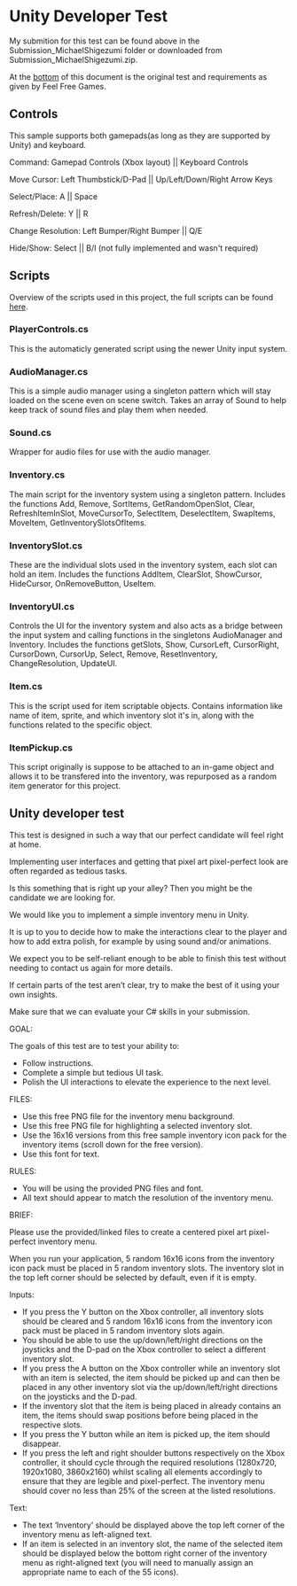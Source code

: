 # Unity Developer Test

My submition for this test can be found above in the Submission_MichaelShigezumi folder or downloaded from Submission_MichaelShigezumi.zip.

At the [bottom](https://github.com/mshigezumi/Unity-Developer-Test/edit/main/README.md#unity-developer-test-1) of this document is the original test and requirements as given by Feel Free Games.

## Controls

This sample supports both gamepads(as long as they are supported by Unity) and keyboard.

Command: Gamepad Controls (Xbox layout) || Keyboard Controls

Move Cursor: Left Thumbstick/D-Pad || Up/Left/Down/Right Arrow Keys

Select/Place: A || Space

Refresh/Delete: Y || R

Change Resolution: Left Bumper/Right Bumper || Q/E

Hide/Show: Select || B/I (not fully implemented and wasn't required)

## Scripts

Overview of the scripts used in this project, the full scripts can be found [here](https://github.com/mshigezumi/Unity-Developer-Test/tree/main/Assets/Scripts).

### PlayerControls.cs

This is the automaticly generated script using the newer Unity input system.

### AudioManager.cs

This is a simple audio manager using a singleton pattern which will stay loaded on the scene even on scene switch. Takes an array of Sound to help keep track of sound files and play them when needed.

### Sound.cs

Wrapper for audio files for use with the audio manager.

### Inventory.cs

The main script for the inventory system using a singleton pattern. Includes the functions Add, Remove, SortItems, GetRandomOpenSlot, Clear, RefreshItemInSlot, MoveCursorTo, SelectItem, DeselectItem, SwapItems, MoveItem, GetInventorySlotsOfItems.

### InventorySlot.cs

These are the individual slots used in the inventory system, each slot can hold an item. Includes the functions AddItem, ClearSlot, ShowCursor, HideCursor, OnRemoveButton, UseItem.

### InventoryUI.cs

Controls the UI for the inventory system and also acts as a bridge between the input system and calling functions in the singletons AudioManager and Inventory. Includes the functions getSlots, Show, CursorLeft, CursorRight, CursorDown, CursorUp, Select, Remove, ResetInventory, ChangeResolution, UpdateUI.

### Item.cs

This is the script used for item scriptable objects. Contains information like name of item, sprite, and which inventory slot it's in, along with the functions related to the specific object.

### ItemPickup.cs

This script originally is suppose to be attached to an in-game object and allows it to be transfered into the inventory, was repurposed as a random item generator for this project.

## Unity developer test

This test is designed in such a way that our perfect candidate will feel right at home.

Implementing user interfaces and getting that pixel art pixel-perfect look are often regarded as tedious tasks.

Is this something that is right up your alley? Then you might be the candidate we are looking for.

We would like you to implement a simple inventory menu in Unity.

It is up to you to decide how to make the interactions clear to the player and how to add extra polish, for example by using sound and/or animations.

We expect you to be self-reliant enough to be able to finish this test without needing to contact us again for more details.

If certain parts of the test aren’t clear, try to make the best of it using your own insights.

Make sure that we can evaluate your C# skills in your submission.

GOAL:

The goals of this test are to test your ability to:

* Follow instructions.
* Complete a simple but tedious UI task.
* Polish the UI interactions to elevate the experience to the next level.

FILES:

* Use this free PNG file for the inventory menu background.
* Use this free PNG file for highlighting a selected inventory slot.
* Use the 16x16 versions from this free sample inventory icon pack for the inventory items (scroll down for the free version).
* Use this font for text.

RULES:

* You will be using the provided PNG files and font.
* All text should appear to match the resolution of the inventory menu.

BRIEF:

Please use the provided/linked files to create a centered pixel art pixel-perfect inventory menu.

When you run your application, 5 random 16x16 icons from the inventory icon pack must be placed in 5 random inventory slots. The inventory slot in the top left corner should be selected by default, even if it is empty.

Inputs:

* If you press the Y button on the Xbox controller, all inventory slots should be cleared and 5 random 16x16 icons from the inventory icon pack must be placed in 5 random inventory slots again.
* You should be able to use the up/down/left/right directions on the joysticks and the D-pad on the Xbox controller to select a different inventory slot.
* If you press the A button on the Xbox controller while an inventory slot with an item is selected, the item should be picked up and can then be placed in any other inventory slot via the up/down/left/right directions on the joysticks and the D-pad. 
* If the inventory slot that the item is being placed in already contains an item, the items should swap positions before being placed in the respective slots.
* If you press the Y button while an item is picked up, the item should disappear.
* If you press the left and right shoulder buttons respectively on the Xbox controller, it should cycle through the required resolutions (1280x720, 1920x1080, 3860x2160) whilst scaling all elements accordingly to ensure that they are legible and pixel-perfect. The inventory menu should cover no less than 25% of the screen at the listed resolutions.

Text:

* The text ‘Inventory’ should be displayed above the top left corner of the inventory menu as left-aligned text.
* If an item is selected in an inventory slot, the name of the selected item should be displayed below the bottom right corner of the inventory menu as right-aligned text (you will need to manually assign an appropriate name to each of the 55 icons).
